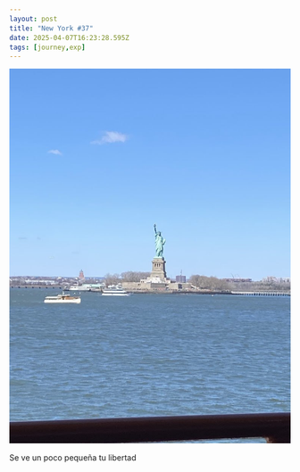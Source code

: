 ```yaml
---
layout: post
title: "New York #37"
date: 2025-04-07T16:23:28.595Z
tags: [journey,exp]
---
```


![New York #37](/assets/images/2025-04-07-image162328.png)

Se ve un poco pequeña tu libertad